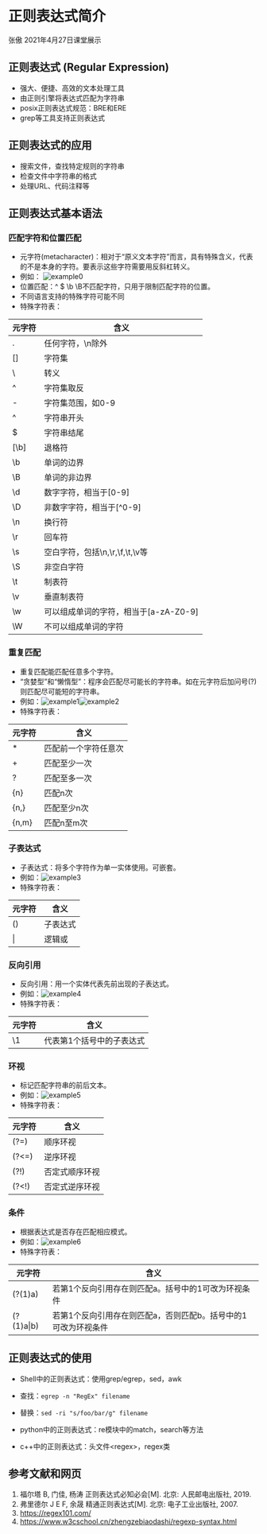 # 正则表达式简介

张傲  2021年4月27日课堂展示

## 正则表达式 \(Regular Expression\)

* 强大、便捷、高效的文本处理工具
* 由正则引擎将表达式匹配为字符串
* posix正则表达式规范：BRE和ERE
* grep等工具支持正则表达式

## 正则表达式的应用

* 搜索文件，查找特定规则的字符串
* 检查文件中字符串的格式
* 处理URL、代码注释等

## 正则表达式基本语法

### 匹配字符和位置匹配

* 元字符\(metacharacter\)：相对于“原义文本字符”而言，具有特殊含义，代表的不是本身的字符。要表示这些字符需要用反斜杠转义。
* 例如： ![example0](example0.png)
* 位置匹配：^ $ \\b \\B不匹配字符，只用于限制匹配字符的位置。
* 不同语言支持的特殊字符可能不同
* 特殊字符表：

| 元字符 | 含义 |
| ------ | ------ |
| . | 任何字符，\\n除外 |
| \[\] | 字符集 |
| \\ | 转义 |
| ^ | 字符集取反 |
| \- | 字符集范围，如0-9 |
| ^ | 字符串开头 |
| $ | 字符串结尾 |
| \[\\b\] | 退格符 |
| \\b | 单词的边界 |
| \\B | 单词的非边界 |
| \\d | 数字字符，相当于\[0\-9\] |
| \\D | 非数字字符，相当于\[^0\-9\] |
| \\n | 换行符 |
| \\r | 回车符 |
| \\s | 空白字符，包括\\n,\\r,\\f,\\t,\\v等 |
| \\S | 非空白字符 |
| \\t | 制表符 |
| \\v | 垂直制表符 |
| \\w | 可以组成单词的字符，相当于\[a\-zA\-Z0\-9\]
| \\W | 不可以组成单词的字符 |

### 重复匹配

* 重复匹配能匹配任意多个字符。
* “贪婪型”和“懒惰型”：程序会匹配尽可能长的字符串。如在元字符后加问号\(\?\)则匹配尽可能短的字符串。
* 例如：![example1](example1.png)![example2](example2.png)
* 特殊字符表：

| 元字符 | 含义 |
| ------ | ------ |
| \* | 匹配前一个字符任意次 |
| + | 匹配至少一次 |
| \? | 匹配至多一次 |
| \{n\} | 匹配n次 |
| \{n,\} | 匹配至少n次 |
| \{n,m\} | 匹配n至m次 |

### 子表达式

* 子表达式：将多个字符作为单一实体使用。可嵌套。
* 例如：![example3](example3.png)
* 特殊字符表：

| 元字符 | 含义 |
| ------ | ------ |
| \(\) | 子表达式 |
| \| | 逻辑或 |

### 反向引用

* 反向引用：用一个实体代表先前出现的子表达式。
* 例如：![example4](example4.png)
* 特殊字符表：

| 元字符 | 含义 |
| ------ | ------ |
| \\1 | 代表第1个括号中的子表达式 |

### 环视

* 标记匹配字符串的前后文本。
* 例如：![example5](example5.png)
* 特殊字符表：

| 元字符 | 含义 |
| ------ | ------ |
| \(\?=\) | 顺序环视 |
| \(\?\<=\) | 逆序环视 |
| \(\?!\) | 否定式顺序环视 |
| \(\?\<!\) | 否定式逆序环视 |

### 条件

* 根据表达式是否存在匹配相应模式。
* 例如：![example6](example6.png)
* 特殊字符表：

| 元字符 | 含义 |
| ------ | ------ |
| \(\?\(1\)a\) | 若第1个反向引用存在则匹配a。括号中的1可改为环视条件 |
| \(\?\(1\)a\|b\) | 若第1个反向引用存在则匹配a，否则匹配b。括号中的1可改为环视条件 |

## 正则表达式的使用

* Shell中的正则表达式：使用grep/egrep，sed，awk
* 查找：`egrep -n "RegEx" filename`
* 替换：`sed -ri "s/foo/bar/g" filename`

* python中的正则表达式：re模块中的match，search等方法

* c++中的正则表达式：头文件\<regex\>，regex类

## 参考文献和网页

1. 福尔塔 B, 门佳, 杨涛 正则表达式必知必会\[M\]. 北京: 人民邮电出版社, 2019.
2. 弗里德尔 J E F, 余晟 精通正则表达式\[M\]. 北京: 电子工业出版社, 2007.
3. <https://regex101.com/>
4. <https://www.w3cschool.cn/zhengzebiaodashi/regexp-syntax.html>
